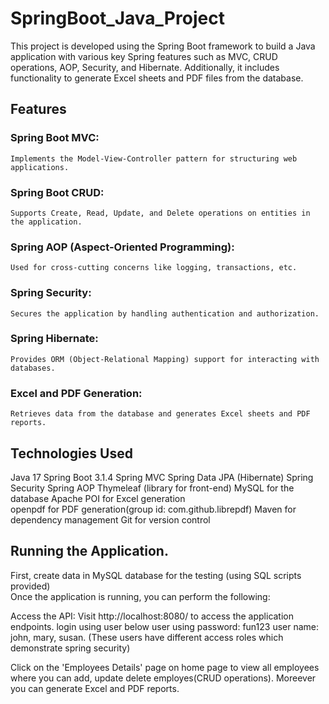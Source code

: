 # SpringBoot_Java_Project
This project is developed using the Spring Boot framework to build a Java application with various key Spring features such as MVC, CRUD operations, AOP, Security, and Hibernate. Additionally, it includes functionality to generate Excel sheets and PDF files from the database.

 
## Features
### Spring Boot MVC: 
    Implements the Model-View-Controller pattern for structuring web applications.
### Spring Boot CRUD: 
    Supports Create, Read, Update, and Delete operations on entities in the application.
### Spring AOP (Aspect-Oriented Programming): 
    Used for cross-cutting concerns like logging, transactions, etc.
### Spring Security: 
    Secures the application by handling authentication and authorization.
### Spring Hibernate: 
    Provides ORM (Object-Relational Mapping) support for interacting with databases.
### Excel and PDF Generation: 
    Retrieves data from the database and generates Excel sheets and PDF reports.

## Technologies Used
Java 17
Spring Boot 3.1.4
Spring MVC
Spring Data JPA (Hibernate)
Spring Security
Spring AOP
Thymeleaf (library for front-end)
MySQL for the database
Apache POI for Excel generation  
openpdf for PDF generation(group id: com.github.librepdf) 
Maven for dependency management
Git for version control  
  
## Running the Application. 

First, create data in MySQL database for the testing (using SQL scripts provided)  
Once the application is running, you can perform the following:

Access the API:
Visit http://localhost:8080/ to access the application endpoints.
login using user below user using password: fun123 
    user name: john, mary, susan. (These users have different access roles which demonstrate spring security) 

Click on the 'Employees Details' page on home page to view all employees where you can add, update delete employes(CRUD operations). 
Moreever you can generate Excel and PDF reports.    
   
    
